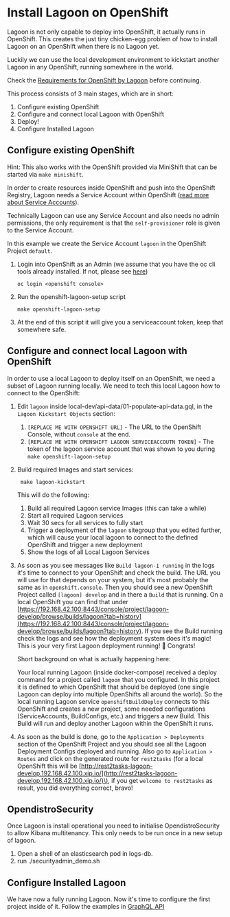 # Install Lagoon on OpenShift

Lagoon is not only capable to deploy into OpenShift, it actually runs in OpenShift. This creates the just tiny chicken-egg problem of how to install Lagoon on an OpenShift when there is no Lagoon yet.

Luckily we can use the local development environment to kickstart another Lagoon in any OpenShift, running somewhere in the world.

Check the [Requirements for OpenShift by Lagoon](https://github.com/AlannaBurke/lagoon/tree/2523e7a3bb920510923fb9cbc7d0bad6c4ab1331/administering_lagoon/openshift_requirements.md) before continuing.

This process consists of 3 main stages, which are in short:

1. Configure existing OpenShift
2. Configure and connect local Lagoon with OpenShift
3. Deploy!
4. Configure Installed Lagoon

## Configure existing OpenShift

Hint: This also works with the OpenShift provided via MiniShift that can be started via `make minishift`.

In order to create resources inside OpenShift and push into the OpenShift Registry, Lagoon needs a Service Account within OpenShift \([read more about Service Accounts](https://docs.openshift.org/latest/dev_guide/service_accounts.html)\).

Technically Lagoon can use any Service Account and also needs no admin permissions, the only requirement is that the `self-provisioner` role is given to the Service Account.

In this example we create the Service Account `lagoon` in the OpenShift Project `default`.

1. Login into OpenShift as an Admin \(we assume that you have the oc cli tools already installed. If not, please see [here](https://docs.openshift.org/latest/cli_reference/get_started_cli.html#cli-reference-get-started-cli)\)

   ```text
   oc login <openshift console>
   ```

2. Run the openshift-lagoon-setup script

   ```text
   make openshift-lagoon-setup
   ```

3. At the end of this script it will give you a serviceaccount token, keep that somewhere safe.

## Configure and connect local Lagoon with OpenShift

In order to use a local Lagoon to deploy itself on an OpenShift, we need a subset of Lagoon running locally. We need to tech this local Lagoon how to connect to the OpenShift:

1. Edit `lagoon` inside local-dev/api-data/01-populate-api-data.gql, in the `Lagoon Kickstart Objects` section:
   1. `[REPLACE ME WITH OPENSHIFT URL]` - The URL to the OpenShift Console, without `console` at the end.
   2. `[REPLACE ME WITH OPENSHIFT LAGOON SERVICEACCOUTN TOKEN]` - The token of the lagoon service account that was shown to you during `make openshift-lagoon-setup`
2. Build required Images and start services:

   ```text
    make lagoon-kickstart
   ```

   This will do the following:

   1. Build all required Lagoon service Images \(this can take a while\)
   2. Start all required Lagoon services
   3. Wait 30 secs for all services to fully start
   4. Trigger a deployment of the `lagoon` sitegroup that you edited further, which will cause your local lagoon to connect to the defined OpenShift and trigger a new deployment
   5. Show the logs of all Local Lagoon Services

3. As soon as you see messages like `Build lagoon-1 running` in the logs it's time to connect to your OpenShift and check the build. The URL you will use for that depends on your system, but it's most probably the same as in `openshift.console`. Then you should see a new OpenShift Project called `[lagoon] develop` and in there a `Build` that is running. On a local OpenShift you can find that under [https://192.168.42.100:8443/console/project/lagoon-develop/browse/builds/lagoon?tab=history](https://192.168.42.100:8443/console/project/lagoon-develop/browse/builds/lagoon?tab=history). If you see the Build running check the logs and see how the deployment system does it's magic! This is your very first Lagoon deployment running! 🎉 Congrats!

   Short background on what is actually happening here:

   Your local running Lagoon \(inside docker-compose\) received a deploy command for a project called `lagoon` that you configured. In this project it is defined to which OpenShift that should be deployed \(one single Lagoon can deploy into multiple OpenShifts all around the world\). So the local running Lagoon service `openshiftBuildDeploy` connects to this OpenShift and creates a new project, some needed configurations \(ServiceAccounts, BuildConfigs, etc.\) and triggers a new Build. This Build will run and deploy another Lagoon within the OpenShift it runs.

4. As soon as the build is done, go to the `Application > Deployments` section of the OpenShift Project and you should see all the Lagoon Deployment Configs deployed and running. Also go to `Application > Routes` and click on the generated route for `rest2tasks` \(for a local OpenShift this will be [http://rest2tasks-lagoon-develop.192.168.42.100.xip.io/](http://rest2tasks-lagoon-develop.192.168.42.100.xip.io/)\), if you get `welcome to rest2tasks` as result, you did everything correct, bravo!

## OpendistroSecurity

Once Lagoon is install operational you need to initialise OpendistroSecurity to allow Kibana multitenancy. This only needs to be run once in a new setup of lagoon.

1. Open a shell of an elasticsearch pod in logs-db.
2. run ./securityadmin\_demo.sh

## Configure Installed Lagoon

We have now a fully running Lagoon. Now it's time to configure the first project inside of it. Follow the examples in [GraphQL API](https://github.com/AlannaBurke/lagoon/tree/2523e7a3bb920510923fb9cbc7d0bad6c4ab1331/administering_lagoon/graphql_api.md)

